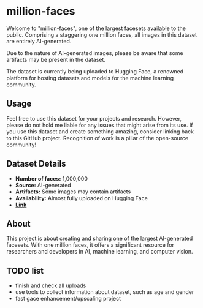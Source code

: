# million-faces

Welcome to "million-faces", one of the largest facesets available to the public. Comprising a staggering one million faces, all images in this dataset are entirely AI-generated. 

Due to the nature of AI-generated images, please be aware that some artifacts may be present in the dataset.

The dataset is currently being uploaded to Hugging Face, a renowned platform for hosting datasets and models for the machine learning community.

## Usage 

Feel free to use this dataset for your projects and research. However, please do not hold me liable for any issues that might arise from its use. If you use this dataset and create something amazing, consider linking back to this GitHub project. Recognition of work is a pillar of the open-source community!

## Dataset Details 

- **Number of faces:** 1,000,000
- **Source:** AI-generated
- **Artifacts:** Some images may contain artifacts
- **Availability:** Almost fully uploaded on Hugging Face
- **[Link](https://huggingface.co/datasets/RichardErkhov/OneMillionFaces/tree/main)**
## About 

This project is about creating and sharing one of the largest AI-generated facesets. With one million faces, it offers a significant resource for researchers and developers in AI, machine learning, and computer vision. 

## TODO list

- finish and check all uploads
- use tools to collect information about dataset, such as age and gender
- fast gace enhancement/upscaling project
